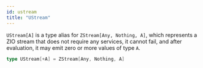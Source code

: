 ```yaml
---
id: ustream
title: "UStream"
---
```


`UStream[A]` is a type alias for `ZStream[Any, Nothing, A]`, which represents a ZIO stream that does not require any services, it cannot fail, and after evaluation, it may emit zero or more values of type `A`.

```scala
type UStream[+A] = ZStream[Any, Nothing, A]
```
